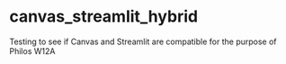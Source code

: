 # canvas_streamlit_hybrid
Testing to see if Canvas and Streamlit are compatible for the purpose of Philos W12A
